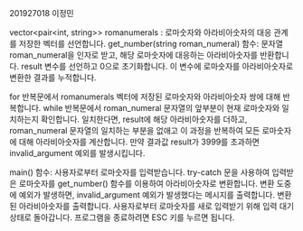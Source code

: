 201927018 이정민


vector<pair<int, string>> romanumerals : 로마숫자와 아라비아숫자의 대응 관계를 저장한 벡터를 선언합니다.
get_number(string roman_numeral) 함수: 문자열 roman_numeral을 인자로 받고, 해당 로마숫자에 대응하는 아라비아숫자를 반환합니다.
result 변수를 선언하고 0으로 초기화합니다. 이 변수에 로마숫자를 아라비아숫자로 변환한 결과를 누적합니다.

for 반복문에서 romanumerals 벡터에 저장된 로마숫자와 아라비아숫자 쌍에 대해 반복합니다.
while 반복문에서 roman_numeral 문자열의 앞부분이 현재 로마숫자와 일치하는지 확인합니다. 일치한다면, result에 해당 아라비아숫자를 더하고, roman_numeral 문자열의 일치하는 부분을 없애고 이 과정을 반복하여 모든 로마숫자에 대해 아라비아숫자를 계산합니다.
만약 결과값 result가 3999를 초과하면 invalid_argument 예외를 발생시킵니다.

main() 함수:
사용자로부터 로마숫자를 입력받습니다.
try-catch 문을 사용하여 입력받은 로마숫자를 get_number() 함수를 이용하여 아라비아숫자로 변환합니다. 변환 도중에 예외가 발생하면, invalid_argument 예외가 발생했다는 메시지를 출력합니다.
변환된 아라비아숫자를 출력합니다.
사용자로부터 로마숫자를 새로 입력받기 위해 입력 대기 상태로 돌아갑니다.
프로그램을 종료하려면 ESC 키를 누르면 됩니다.
 
